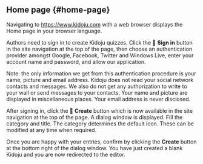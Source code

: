 ## Home page {#home-page}

Navigating to https://www.kidoju.com with a web browser displays the Home page in your browser language.

Authors need to sign in to create Kidoju quizzes. Click the  **Sign in** button in the site navigation at the top of the page, then choose an authentication provider amongst Google, Facebook, Twitter and Windows Live, enter your account name and password, and allow our application.

Note: the only information we get from this authentication procedure is your name, picture and email address. Kidoju does not read your social network contacts and messages. We also do not get any authorization to write to your wall or send messages to your contacts. Your name and picture are displayed in miscellaneous places. Your email address is never disclosed.

After signing in, click the  **Create** button which is now available in the site navigation at the top of the page. A dialog window is displayed. Fill the category and title. The category determines the default icon. These can be modified at any time when required.

Once you are happy with your entries, confirm by clicking the **Create** button at the bottom right of the dialog window. You have just created a blank Kidoju and you are now redirected to the editor.